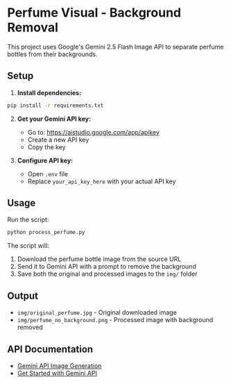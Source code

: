 # Perfume Visual - Background Removal

This project uses Google's Gemini 2.5 Flash Image API to separate perfume bottles from their backgrounds.

## Setup

1. **Install dependencies:**
```bash
pip install -r requirements.txt
```

2. **Get your Gemini API key:**
   - Go to: https://aistudio.google.com/app/apikey
   - Create a new API key
   - Copy the key

3. **Configure API key:**
   - Open `.env` file
   - Replace `your_api_key_here` with your actual API key

## Usage

Run the script:
```bash
python process_perfume.py
```

The script will:
1. Download the perfume bottle image from the source URL
2. Send it to Gemini API with a prompt to remove the background
3. Save both the original and processed images to the `img/` folder

## Output

- `img/original_perfume.jpg` - Original downloaded image
- `img/perfume_no_background.png` - Processed image with background removed

## API Documentation

- [Gemini API Image Generation](https://ai.google.dev/gemini-api/docs/image-generation?hl=ru)
- [Get Started with Gemini API](https://ai.google.dev/gemini-api/docs/get-started/tutorial?hl=ru)


